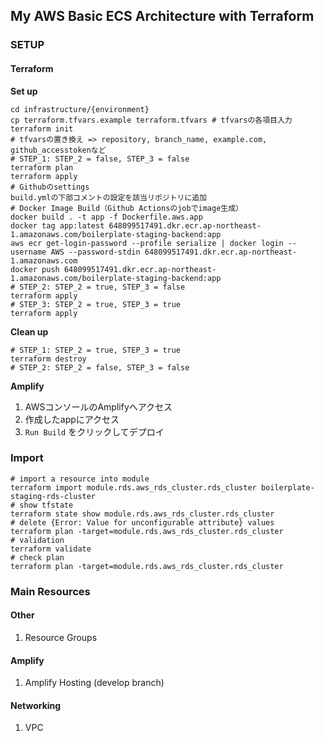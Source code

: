## My AWS Basic ECS Architecture with Terraform

### SETUP

#### Terraform

**Set up**

```shell
cd infrastructure/{environment}
cp terraform.tfvars.example terraform.tfvars # tfvarsの各項目入力
terraform init
# tfvarsの置き換え => repository, branch_name, example.com, github_accesstokenなど
# STEP_1: STEP_2 = false, STEP_3 = false
terraform plan
terraform apply
# Githubのsettings
build.ymlの下部コメントの設定を該当リポジトリに追加
# Docker Image Build（Github Actionsのjobでimage生成）
docker build . -t app -f Dockerfile.aws.app
docker tag app:latest 648099517491.dkr.ecr.ap-northeast-1.amazonaws.com/boilerplate-staging-backend:app
aws ecr get-login-password --profile serialize | docker login --username AWS --password-stdin 648099517491.dkr.ecr.ap-northeast-1.amazonaws.com
docker push 648099517491.dkr.ecr.ap-northeast-1.amazonaws.com/boilerplate-staging-backend:app
# STEP_2: STEP_2 = true, STEP_3 = false
terraform apply
# STEP_3: STEP_2 = true, STEP_3 = true
terraform apply
```

**Clean up**

```shell
# STEP_1: STEP_2 = true, STEP_3 = true
terraform destroy
# STEP_2: STEP_2 = false, STEP_3 = false
```

**Amplify**

1. AWSコンソールのAmplifyへアクセス
2. 作成したappにアクセス
3. `Run Build` をクリックしてデプロイ

### Import

```shell
# import a resource into module
terraform import module.rds.aws_rds_cluster.rds_cluster boilerplate-staging-rds-cluster
# show tfstate
terraform state show module.rds.aws_rds_cluster.rds_cluster
# delete {Error: Value for unconfigurable attribute} values
terraform plan -target=module.rds.aws_rds_cluster.rds_cluster
# validation
terraform validate
# check plan
terraform plan -target=module.rds.aws_rds_cluster.rds_cluster
```

### Main Resources

#### Other

1. Resource Groups

#### Amplify

1. Amplify Hosting (develop branch)

#### Networking

1. VPC

<!-- 2. Internet Gateway
3. 4 VPC endpoints
   (ecr_api, ecr_dkr, s3, ecs_awslogs)
4. 4 Subnets
   (public, private_container, private_db, private_endpoint)
5. 2 Route Tables
   (for public subnets, for private containers)
6. Security Group
   (for vpc_endpoints) -->
